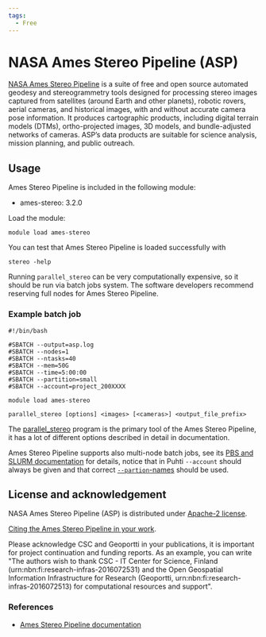 ```yaml
---
tags:
  - Free
---
```


# NASA Ames Stereo Pipeline (ASP)

[NASA Ames Stereo Pipeline](https://stereopipeline.readthedocs.io/)  is a suite of free and open source automated geodesy and stereogrammetry tools designed for processing stereo images captured from satellites (around Earth and other planets), robotic rovers, aerial cameras, and historical images, with and without accurate camera pose information. It produces cartographic products, including digital terrain models (DTMs), ortho-projected images, 3D models, and bundle-adjusted networks of cameras. ASP’s data products are suitable for science analysis, mission planning, and public outreach. 

## Usage

Ames Stereo Pipeline is included in the following module:

* ames-stereo: 3.2.0

Load the module:

```
module load ames-stereo
```

You can test that Ames Stereo Pipeline is loaded successfully with

```
stereo -help
```

Running `parallel_stereo` can be very computationally expensive, so it should be run via batch jobs system. The software developers recommend reserving full nodes for Ames Stereo Pipeline.




### Example batch job

```
#!/bin/bash

#SBATCH --output=asp.log
#SBATCH --nodes=1
#SBATCH --ntasks=40
#SBATCH --mem=50G
#SBATCH --time=5:00:00
#SBATCH --partition=small
#SBATCH --account=project_200XXXX

module load ames-stereo

parallel_stereo [options] <images> [<cameras>] <output_file_prefix>
```

The [parallel_stereo](https://stereopipeline.readthedocs.io/en/latest/tools/parallel_stereo.html) program is the primary tool of the Ames Stereo Pipeline, it has a lot of different options described in detail in documentation.

Ames Stereo Pipeline supports also multi-node batch jobs, see its [PBS and SLURM documentation](https://stereopipeline.readthedocs.io/en/latest/examples.html#using-pbs-and-slurm) for details, notice that in Puhti `--account` should always be given and that correct [`--partion`-names](../computing/running/batch-job-partitions.md) should be used.


## License and acknowledgement

NASA Ames Stereo Pipeline (ASP) is distributed under [Apache-2 license](https://www.apache.org/licenses/LICENSE-2.0).

[Citing the Ames Stereo Pipeline in your work](https://stereopipeline.readthedocs.io/en/latest/introduction.html#citing-the-ames-stereo-pipeline-in-your-work). 

Please acknowledge CSC and Geoportti in your publications, it is important for project continuation and funding reports. As an example, you can write "The authors wish to thank CSC - IT Center for Science, Finland (urn:nbn:fi:research-infras-2016072531) and the Open Geospatial Information Infrastructure for Research (Geoportti, urn:nbn:fi:research-infras-2016072513) for computational resources and support".

### References

* [Ames Stereo Pipeline documentation](https://stereopipeline.readthedocs.io/)

